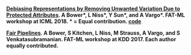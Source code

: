 <b>[Debiasing Representations by Removing Unwanted Variation Due to Protected Attributes](https://arxiv.org/pdf/1807.00461.pdf)<b>. A Bower*, L Niss*, Y Sun*, and A Vargo*.  FAT-ML workshop at ICML 2018. * = Equal contribution. [code](https://github.com/Amandarg/debias)

[Fair Pipelines](https://arxiv.org/pdf/1707.00391.pdf). A Bower, S Kitchen, L Niss, M Strauss, A Vargo, and S Venkatasubramanian. FAT-ML workshop at KDD 2017. Each author equally contributed.
